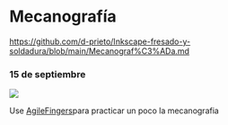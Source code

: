 # Mecanografía

https://github.com/d-prieto/Inkscape-fresado-y-soldadura/blob/main/Mecanograf%C3%ADa.md


### 15 de septiembre


![](https://raw.githubusercontent.com/miguelamgel1107/1er-trimestre-/main/Captura%20de%20pantalla%20de%202021-09-15%2012-22-23.png)

Use [AgileFingers](https://agilefingers.com/)para practicar un poco la mecanografia
